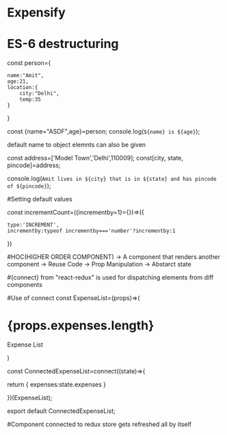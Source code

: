 # Expensify

# ES-6 destructuring

const person={
 
    name:"Amit",
    age:21,
    location:{
        city:"Delhi",
        temp:35
    }
}

const {name="ASDF",age}=person;
console.log(`${name} is ${age}`);

default name to object elemnts can also be given

const address=['Model Town','Delhi',110009];
const[city, state, pincode]=address;

console.log(`Amit lives in ${city} that is in ${state} and has pincode of ${pincode}`);



#Setting default values

const incrementCount=({incrementby=1}={})=>({
  
    type:'INCREMENT',
    incrementby:typeof incrementby==='number'?incrementby:1
})


#HOC(HIGHER ORDER COMPONENT)
-> A component that renders another component
-> Reuse Code
-> Prop Manipulation
-> Abstarct state



#{connect} from "react-redux" is used for dispatching elements from diff components


#Use of connect
const ExpenseList=(props)=>(
    <div>
    <h1>{props.expenses.length}</h1>
    <p>Expense List</p>
    </div>
)

const ConnectedExpenseList=connect((state)=>{

return {
    expenses:state.expenses
}

})(ExpenseList);

export default ConnectedExpenseList;

#Component connected to redux store gets refreshed all by itself